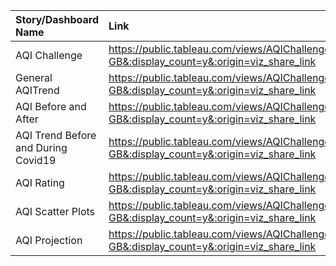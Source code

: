 
| Story/Dashboard Name       | Link    | 
| :------------- | :---------- | 
|  AQI Challenge | https://public.tableau.com/views/AQIChallenge/AQITrendBeforeandDuringCovid19?:language=en-GB&:display_count=y&:origin=viz_share_link   | 
| General AQITrend | https://public.tableau.com/views/AQIChallenge/GeneralAQITrend?:language=en-GB&:display_count=y&:origin=viz_share_link | 
| AQI Before and After | https://public.tableau.com/views/AQIChallenge/AQIBeforeandAfter?:language=en-GB&:display_count=y&:origin=viz_share_link | 
| AQI Trend Before and During Covid19 | https://public.tableau.com/views/AQIChallenge/AQITrendBeforeandDuringCovid19?:language=en-GB&:display_count=y&:origin=viz_share_link | 
| AQI Rating | https://public.tableau.com/views/AQIChallenge/AQIRating?:language=en-GB&:display_count=y&:origin=viz_share_link | 
| AQI Scatter Plots | https://public.tableau.com/views/AQIChallenge/AQIScatterplots?:language=en-GB&:display_count=y&:origin=viz_share_link | 
| AQI Projection | https://public.tableau.com/views/AQIChallenge/AQIProjection?:language=en-GB&:display_count=y&:origin=viz_share_link | 
